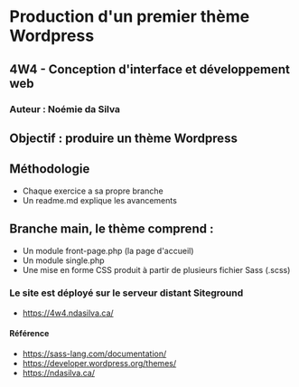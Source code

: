 # Production d'un premier thème Wordpress
## 4W4 - Conception d'interface et développement web
### Auteur : Noémie da Silva

## Objectif : produire un thème Wordpress 

## Méthodologie
- Chaque exercice a sa propre branche 
- Un readme.md explique les avancements 

## Branche main, le thème comprend :
- Un module front-page.php (la page d'accueil)
- Un module single.php
- Une mise en forme CSS produit à partir de plusieurs fichier Sass (.scss)

### Le site est déployé sur le serveur distant Siteground
- https://4w4.ndasilva.ca/

#### Référence
- https://sass-lang.com/documentation/
- https://developer.wordpress.org/themes/
- https://ndasilva.ca/

